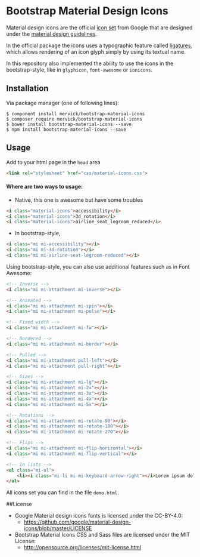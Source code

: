 # Bootstrap Material Design Icons

Material design icons are the official [icon set](http://www.google.com/design/spec/style/icons.html#icons-system-icons) 
from Google that are designed under the [material design guidelines](http://www.google.com/design/spec).

In the official package the icons uses a typographic feature called [ligatures](http://alistapart.com/article/the-era-of-symbol-fonts), 
which allows rendering of an icon glyph simply by using its textual name.

In this repository also implemented the ability to use the icons in the bootstrap-style, 
like in `glyphicon`, `font-awesome` or `ionicons`.


## Installation

Via package manager (one of following lines):
```
$ component install mervick/bootstrap-material-icons
$ composer require mervick/bootstrap-material-icons
$ bower install bootstrap-material-icons --save
$ npm install bootstrap-material-icons --save
```

## Usage 

Add to your html page in the `head` area
```html
<link rel="stylesheet" href="css/material-icons.css">
```

#### Where are two ways to usage:

- Native, this one is awesome but have some troubles
```html
<i class="material-icons">accessibility</i>
<i class="material-icons">3d_rotation</i>
<i class="material-icons">airline_seat_legroom_reduced</i>
```

- In bootstrap-style, 
```html
<i class="mi mi-accessibility"></i>
<i class="mi mi-3d-rotation"></i>
<i class="mi mi-airline-seat-legroom-reduced"></i>
```

Using bootstrap-style, you can also use additional features such as in Font Awesome:
```html
<!-- Inverse -->
<i class="mi mi-attachment mi-inverse"></i>

<!-- Animated --> 
<i class="mi mi-attachment mi-spin"></i>
<i class="mi mi-attachment mi-pulse"></i>

<!-- Fixed width -->
<i class="mi mi-attachment mi-fw"></i>

<!-- Bordered -->
<i class="mi mi-attachment mi-border"></i>

<!-- Pulled -->
<i class="mi mi-attachment pull-left"></i>
<i class="mi mi-attachment pull-right"></i>

<!-- Sizes -->
<i class="mi mi-attachment mi-lg"></i>
<i class="mi mi-attachment mi-2x"></i>
<i class="mi mi-attachment mi-3x"></i>
<i class="mi mi-attachment mi-4x"></i>
<i class="mi mi-attachment mi-5x"></i>

<!-- Rotations -->
<i class="mi mi-attachment mi-rotate-90"></i>
<i class="mi mi-attachment mi-rotate-180"></i>
<i class="mi mi-attachment mi-rotate-270"></i>

<!-- Flips -->
<i class="mi mi-attachment mi-flip-horizontal"></i>
<i class="mi mi-attachment mi-flip-vertical"></i>

<!-- In lists -->
<ul class="mi-ul">
    <li><i class="mi-li mi mi-keyboard-arrow-right"></i>Lorem ipsum dolor ...</li>
</ul>
```

All icons set you can find in the file `demo.html`.


##License

- Google Material design icons fonts is licensed under the CC-BY-4.0:
  - https://github.com/google/material-design-icons/blob/master/LICENSE
- Bootstrap Material Icons CSS and Sass files are licensed under the MIT License:
  - http://opensource.org/licenses/mit-license.html